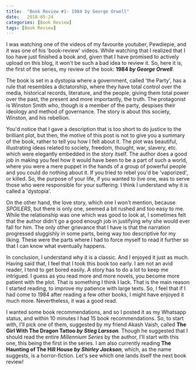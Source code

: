 ```yaml
---
title:  "Book Review #1- 1984 by George Orwell"
date:   2018-05-24
categories: [Book Review]
tags: [Book Review]
---
```


I was watching one of the videos of my favourite youtuber, Pewdiepie, and it was one of his 'book-review' videos. While watching that I realized that I too have just finished a book and, given that I have promised to actively upload on this blog, it won't be such a bad idea to review it. So, here it is, the first of the series, my review of the book: **1984 _by George Orwell_**.

The book is set in a dystopia where a government, called 'the Party', has a rule that resembles a dictatorship, where they have total control over the media, historical records, literature, and the people, giving them total power over the past, the present and more importantly, the truth. The protagonist is Winston Smith who, though is a member of the party, despises their ideology and method of governance. The story is about this society, Winston, and his rebellion.

You'd notice that I gave a description that is too short to do justice to the brilliant plot, but then, the motive of this post is not to give you a summary of the book, rather to tell you how I felt about it. The plot was beautiful, illustrating ideas related to society, freedom, thought, war, slavery, etc. which were elegantly embedded in the story itself. The author does a good job in making you feel how it would have been to be a part of such a world, where you were a mere puppet in the hands of a group of powerful people and you could do nothing about it. If you tried to rebel you'd be 'vaporized', or killed. So, the purpose of your life, if you wanted to live one, was to serve those who were responsible for your suffering. I think I understand why it is called a 'dystopia'.

On the other hand, the love story, which one I won't mention, because _SPOILERS_, but there is only one, seemed a bit rushed and too easy to me. While the relationship was one which was good to look at, I sometimes felt that the author didn't go a good enough job in justifying why she would ever fall for him. The only other grievance that I have is that the narration progressed sluggishly in some parts, being way too descriptive for my liking. These were the parts where I had to force myself to read it further so that I can know what eventually happens.

In conclusion, I understand why it is a classic. And I enjoyed it just as much. Having said that, I feel that I took this book too early. I am not an avid reader, I tend to get bored easily. A story has to do a lot to keep me intrigued. I guess as you read more and more novels, you become more patient with the plot. That is something I think I lack. That is the main reason I started reading, to improve my patience with large texts. So, I feel that if I had come to 1984 after reading a few other books, I might have enjoyed it much more. Nevertheless, it was a good read.

I wanted some book recommendations, and so I posted it as my Whatsapp status, and within 10 minutes I had 15 book recommendations. So, to start with, I'll pick one of them, suggested by my friend Akash Vaish, called **The Girl With The Dragon Tattoo _by Stieg Larsson_**. Though he suggested that I should read the entire _Millennium Series_ by the author, I'll start with this one, this being the first in the series. I am also currently reading **The Haunting of The Hill House _by Shirley Jackson_**, which, as the name suggests, is a horror-fiction. Let's see which one lands itself the next book review!
